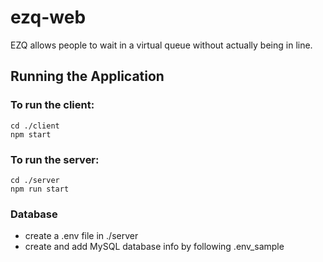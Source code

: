 # ezq-web
EZQ allows people to wait in a virtual queue without actually being in line.

## Running the Application
### To run the client:
```
cd ./client
npm start
```
### To run the server:
```
cd ./server
npm run start
```
### Database
- create a .env file in ./server 
- create and add MySQL database info by following .env_sample
